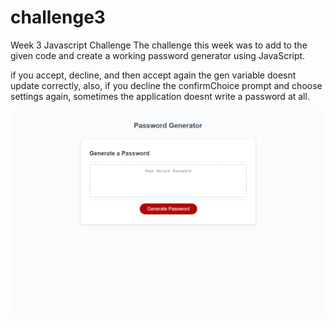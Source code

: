 # challenge3
Week 3 Javascript Challenge
The challenge this week was to add to the given code and create a working password generator using JavaScript.

<!-- TODO -->
if you accept, decline, and then accept again the gen variable doesnt update correctly, also, if you decline the confirmChoice prompt and choose settings again, sometimes the application doesnt write a password at all.


![screenshot of application](https://github.com/fpreynolds/challenge3/blob/main/pwgenscr.png?raw=true)